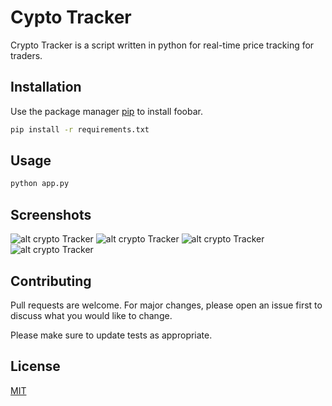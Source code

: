 # Cypto Tracker

Crypto Tracker is a script written in python for real-time price tracking for traders.

## Installation

Use the package manager [pip](https://pip.pypa.io/en/stable/) to install foobar.

```bash
pip install -r requirements.txt
```

## Usage

```python
python app.py
```

## Screenshots

![alt crypto Tracker](https://i.ibb.co/VLG3Q48/Screenshot-57.png)
![alt crypto Tracker](https://i.ibb.co/6XyxQfm/Screenshot-58.png)
![alt crypto Tracker](https://i.ibb.co/6sTBzMd/Screenshot-59.png)
![alt crypto Tracker](https://i.ibb.co/KzQSf49/Screenshot-60.png)

## Contributing
Pull requests are welcome. For major changes, please open an issue first to discuss what you would like to change.

Please make sure to update tests as appropriate.

## License
[MIT](https://choosealicense.com/licenses/mit/)
